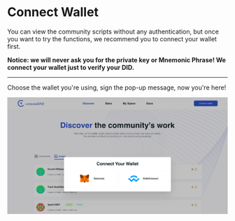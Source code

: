 # Connect Wallet

You can view the community scripts without any authentication, but once you want to try the functions, we recommend you to connect your wallet first.&#x20;

**Notice: we will never ask you for the private key or Mnemonic Phrase!  We connect your wallet just to verify your DID.**

****

Choose the wallet you're using, sign the pop-up message, now you're here!

![](<../../../.gitbook/assets/image (10) (1).png>)
